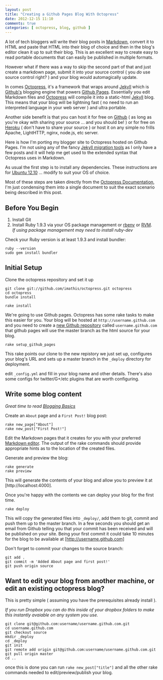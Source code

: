 ```yaml
---
layout: post
title: "Creating a Github Pages Blog With Octopress"
date: 2012-12-15 11:10
comments: true
categories: [ octopress, blog, github ]
---
```


A lot of tech bloggers will write their blog posts in [Markdown](http://daringfireball.net/projects/markdown/), convert it to HTML and paste that HTML into their blog of choice and then in the blog's editor clean it up to suit their blog.   This is an excellent way to create easy to read portable documents that can easily be published in multiple formats.

However what if there was a way to skip the second part of that and just create a markdown page, submit it into your source control ( you *do* use source control right? ) and your blog would automagically update.    

In comes [Octopress](http://octopress.org/),  it's a framework that wraps around [Jekyll](https://help.github.com/articles/using-jekyll-with-pages) which is [Github's](https://github.com/) blogging engine that powers [Github Pages](http://pages.github.com/).   Essentially you edit Markdown files and [Octopress](http://octopress.org/) will compile it into a static-html [Jekyll](https://help.github.com/articles/using-jekyll-with-pages) blog.     This means that your blog will be lightning fast ( no need to run an interpreted language in your web server ) and ultra portable.   

Another side benefit is that you can host it for free on [Github](https://github.com/) ( as long as you're okay with sharing your source ... and you should be! ) or for free on [Heroku](http://www.heroku.com/) ( don't have to share your source ) or host it on any simple no frills Apache, LightHTTP, nginx, node.js, etc server.

Here is how I'm porting my blogger site to Octopress hosted on Github Pages.   I'm not using any of the fancy [Jekyll migration tools](https://github.com/mojombo/jekyll/wiki/blog-migrations) as I only have a few posts and it will help me get used to the extended syntax that Octopress uses in Markdown.

<!--more-->

As usual the first step is to install any dependencies.   These instructions are for [Ubuntu 12.10](http://www.ubuntu.com/) ... modify to suit your OS of choice.

Most of these steps are taken directly from the [Octopress Documentation](http://octopress.org/docs/),   I'm just condensing them into a single document to suit the exact scenario being described in this post.

## Before You Begin

1. Install Git 
2. Install Ruby 1.9.3 via your OS package management or [rbenv](http://octopress.org/docs/setup/rbenv/) or [RVM](http://octopress.org/docs/setup/rvm/).    
*If using package management may need to install ruby-dev*

Check your Ruby version is at least 1.9.3 and install bundler:

```
ruby --version 
sudo gem install bundler
```

## Initial Setup 

Clone the octopress repository and set it up

```
git clone git://github.com/imathis/octopress.git octopress
cd octopress
bundle install

rake install
```

We're going to use Github pages.   Octopress has some rake tasks to make this easier for you.    Your blog will be hosted at `http://username.github.com` and you need to create a [new Github repository](https://github.com/repositories/new) called `username.github.com` that github pages will use the master branch as the html source for your blog.


```
rake setup_github_pages
```

This rake points our clone to the new repistory we just set up, configures your blog's URL and sets up a master branch in the `_deploy` directory for deployment.    

edit `_config.yml` and fill in your blog name and other details.   There's also some configs for twitter/G+/etc plugins that are worth configuring.

## Write some blog content
*Great time to read [Blogging Basics](http://octopress.org/docs/blogging)*

Create an `About` page and a `First Post!` blog post:

```
rake new_page["About"]
rake new_post["First Post!"]
```

Edit the Markdown pages that it creates for you with your preferred [Markdown editor](http://sourceforge.net/p/retext/home/ReText/).   The output of the rake commands should provide appropriate hints as to the location of the created files.



Generate and preview the blog:

```
rake generate
rake preview
```

This will generate the contents of your blog and allow you to preview it at [http://localhost:4000].

Once you're happy with the contents we can deploy your blog for the first time.

```
rake deploy
```
This will copy the generated files into `_deploy/`, add them to git, commit and push them up to the master branch. In a few seconds you should get an email from Github telling you that your commit has been received and will be published on your site.   Being your first commit it could take 10 minutes for the blog to be available at [http://username.github.com]

Don't forget to commit your changes to the source branch:

```
git add .
git commit -m 'Added About page and first post!'
git push origin source
```

## Want to edit your blog from another machine,  or edit an existing octopress blog?

This is pretty simple ( assuming you have the prerequisites already install ).  

*If you run Dropbox you can do this inside of your dropbox folders to make this instantly avaiable on any system you use.*

```
git clone git@github.com:username/username.github.com.git
cd username.github.com
git checkout source
mkdir _deploy
cd _deploy
git init
git remote add origin git@github.com:username/username.github.com.git
git pull origin master
cd ..
```

once this is done you can run `rake new_post["title"]` and all the other rake commands needed to edit/preview/publish your blog.